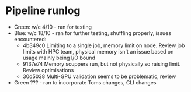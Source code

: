 # Pipeline runlog

* Green: w/c 4/10 - ran for testing
* Blue: w/c 18/10 - ran for further testing, shuffling properly, issues 
encountered:
  * 4b349c0 Limiting to a single job, memory limit on node. Review job limits 
  with HPC team, physical memory isn't an issue based on usage mainly being I/O 
  bound
  * 9137e74 Memory scuppers run, but not physically so raising limit. Review 
 optimisations
  * 30d5038 Multi-GPU validation seems to be problematic, review
* Green ??? - ran to incorporate Toms changes, CLI changes 